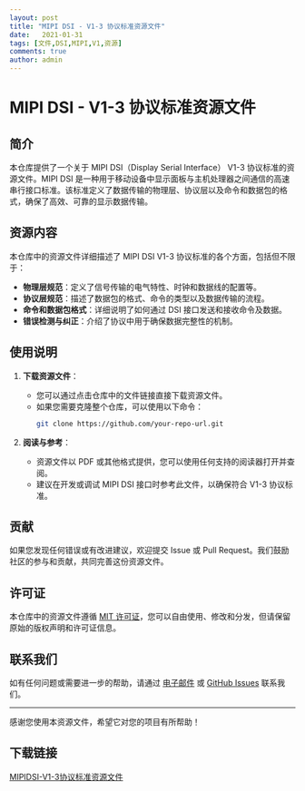 ```yaml
---
layout: post
title: "MIPI DSI - V1-3 协议标准资源文件"
date:   2021-01-31
tags: [文件,DSI,MIPI,V1,资源]
comments: true
author: admin
---
```

# MIPI DSI - V1-3 协议标准资源文件

## 简介

本仓库提供了一个关于 MIPI DSI（Display Serial Interface） V1-3 协议标准的资源文件。MIPI DSI 是一种用于移动设备中显示面板与主机处理器之间通信的高速串行接口标准。该标准定义了数据传输的物理层、协议层以及命令和数据包的格式，确保了高效、可靠的显示数据传输。

## 资源内容

本仓库中的资源文件详细描述了 MIPI DSI V1-3 协议标准的各个方面，包括但不限于：

- **物理层规范**：定义了信号传输的电气特性、时钟和数据线的配置等。
- **协议层规范**：描述了数据包的格式、命令的类型以及数据传输的流程。
- **命令和数据包格式**：详细说明了如何通过 DSI 接口发送和接收命令及数据。
- **错误检测与纠正**：介绍了协议中用于确保数据完整性的机制。

## 使用说明

1. **下载资源文件**：
   - 您可以通过点击仓库中的文件链接直接下载资源文件。
   - 如果您需要克隆整个仓库，可以使用以下命令：
     ```bash
     git clone https://github.com/your-repo-url.git
     ```

2. **阅读与参考**：
   - 资源文件以 PDF 或其他格式提供，您可以使用任何支持的阅读器打开并查阅。
   - 建议在开发或调试 MIPI DSI 接口时参考此文件，以确保符合 V1-3 协议标准。

## 贡献

如果您发现任何错误或有改进建议，欢迎提交 Issue 或 Pull Request。我们鼓励社区的参与和贡献，共同完善这份资源文件。

## 许可证

本仓库中的资源文件遵循 [MIT 许可证](LICENSE)，您可以自由使用、修改和分发，但请保留原始的版权声明和许可证信息。

## 联系我们

如有任何问题或需要进一步的帮助，请通过 [电子邮件](mailto:your-email@example.com) 或 [GitHub Issues](https://github.com/your-repo-url/issues) 联系我们。

---

感谢您使用本资源文件，希望它对您的项目有所帮助！

## 下载链接

[MIPIDSI-V1-3协议标准资源文件](https://pan.quark.cn/s/86a4c2fb7c75)